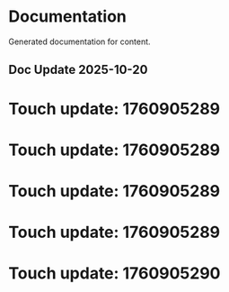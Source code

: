 # Documentation

Generated documentation for content.

## Doc Update 2025-10-20

# Touch update: 1760905289

# Touch update: 1760905289

# Touch update: 1760905289

# Touch update: 1760905289

# Touch update: 1760905290
